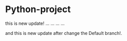 # Python-project

this is new update!
...
...
...
...

and this is new update after change the Default branch!.